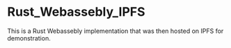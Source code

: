 # Rust_Webassebly_IPFS
This is a Rust Webassebly implementation that was then hosted on IPFS for demonstration. 
